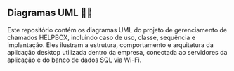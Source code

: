 ## Diagramas UML 📂💡

Este repositório contém os diagramas UML do projeto de gerenciamento de chamados HELPBOX, incluindo caso de uso, classe, sequência e implantação. Eles ilustram a estrutura, comportamento e arquitetura da aplicação desktop utilizada dentro da empresa, conectada ao servidores da aplicação e do banco de dados SQL via Wi-Fi. 
  
